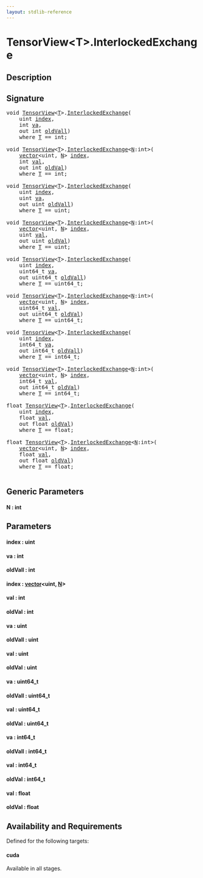 ```yaml
---
layout: stdlib-reference
---
```


# TensorView\<T\>\.InterlockedExchange

## Description





## Signature 

<pre>
<span class="code_keyword">void</span> <a href="index.html" class="code_type">TensorView</a>&lt;<a href="index.html#typeparam-T" class="code_type">T</a>&gt;.<a href="interlockedexchange-0b.html">InterlockedExchange</a>(
    <span class="code_keyword">uint</span> <a href="interlockedexchange-0b.html#decl-index" class="code_param">index</a>,
    <span class="code_keyword">int</span> <a href="interlockedexchange-0b.html#decl-va" class="code_param">va</a>,
    <span class="code_keyword">out</span> <span class="code_keyword">int</span> <a href="interlockedexchange-0b.html#decl-oldVall" class="code_param">oldVall</a>)
    <span class='code_keyword'>where</span> <a href="index.html#typeparam-T" class="code_type">T</a> == <span class="code_keyword">int</span>;

<span class="code_keyword">void</span> <a href="index.html" class="code_type">TensorView</a>&lt;<a href="index.html#typeparam-T" class="code_type">T</a>&gt;.<a href="interlockedexchange-0b.html">InterlockedExchange</a>&lt;<a href="interlockedexchange-0b.html#decl-N" class="code_var">N</a>:<span class="code_keyword">int</span>&gt;(
    <a href="../vector/index.html" class="code_type">vector</a>&lt;<span class="code_keyword">uint</span>, <a href="interlockedexchange-0b.html#decl-N" class="code_var">N</a>&gt; <a href="interlockedexchange-0b.html#decl-index" class="code_param">index</a>,
    <span class="code_keyword">int</span> <a href="interlockedexchange-0b.html#decl-val" class="code_param">val</a>,
    <span class="code_keyword">out</span> <span class="code_keyword">int</span> <a href="interlockedexchange-0b.html#decl-oldVal" class="code_param">oldVal</a>)
    <span class='code_keyword'>where</span> <a href="index.html#typeparam-T" class="code_type">T</a> == <span class="code_keyword">int</span>;

<span class="code_keyword">void</span> <a href="index.html" class="code_type">TensorView</a>&lt;<a href="index.html#typeparam-T" class="code_type">T</a>&gt;.<a href="interlockedexchange-0b.html">InterlockedExchange</a>(
    <span class="code_keyword">uint</span> <a href="interlockedexchange-0b.html#decl-index" class="code_param">index</a>,
    <span class="code_keyword">uint</span> <a href="interlockedexchange-0b.html#decl-va" class="code_param">va</a>,
    <span class="code_keyword">out</span> <span class="code_keyword">uint</span> <a href="interlockedexchange-0b.html#decl-oldVall" class="code_param">oldVall</a>)
    <span class='code_keyword'>where</span> <a href="index.html#typeparam-T" class="code_type">T</a> == <span class="code_keyword">uint</span>;

<span class="code_keyword">void</span> <a href="index.html" class="code_type">TensorView</a>&lt;<a href="index.html#typeparam-T" class="code_type">T</a>&gt;.<a href="interlockedexchange-0b.html">InterlockedExchange</a>&lt;<a href="interlockedexchange-0b.html#decl-N" class="code_var">N</a>:<span class="code_keyword">int</span>&gt;(
    <a href="../vector/index.html" class="code_type">vector</a>&lt;<span class="code_keyword">uint</span>, <a href="interlockedexchange-0b.html#decl-N" class="code_var">N</a>&gt; <a href="interlockedexchange-0b.html#decl-index" class="code_param">index</a>,
    <span class="code_keyword">uint</span> <a href="interlockedexchange-0b.html#decl-val" class="code_param">val</a>,
    <span class="code_keyword">out</span> <span class="code_keyword">uint</span> <a href="interlockedexchange-0b.html#decl-oldVal" class="code_param">oldVal</a>)
    <span class='code_keyword'>where</span> <a href="index.html#typeparam-T" class="code_type">T</a> == <span class="code_keyword">uint</span>;

<span class="code_keyword">void</span> <a href="index.html" class="code_type">TensorView</a>&lt;<a href="index.html#typeparam-T" class="code_type">T</a>&gt;.<a href="interlockedexchange-0b.html">InterlockedExchange</a>(
    <span class="code_keyword">uint</span> <a href="interlockedexchange-0b.html#decl-index" class="code_param">index</a>,
    uint64_t <a href="interlockedexchange-0b.html#decl-va" class="code_param">va</a>,
    <span class="code_keyword">out</span> uint64_t <a href="interlockedexchange-0b.html#decl-oldVall" class="code_param">oldVall</a>)
    <span class='code_keyword'>where</span> <a href="index.html#typeparam-T" class="code_type">T</a> == uint64_t;

<span class="code_keyword">void</span> <a href="index.html" class="code_type">TensorView</a>&lt;<a href="index.html#typeparam-T" class="code_type">T</a>&gt;.<a href="interlockedexchange-0b.html">InterlockedExchange</a>&lt;<a href="interlockedexchange-0b.html#decl-N" class="code_var">N</a>:<span class="code_keyword">int</span>&gt;(
    <a href="../vector/index.html" class="code_type">vector</a>&lt;<span class="code_keyword">uint</span>, <a href="interlockedexchange-0b.html#decl-N" class="code_var">N</a>&gt; <a href="interlockedexchange-0b.html#decl-index" class="code_param">index</a>,
    uint64_t <a href="interlockedexchange-0b.html#decl-val" class="code_param">val</a>,
    <span class="code_keyword">out</span> uint64_t <a href="interlockedexchange-0b.html#decl-oldVal" class="code_param">oldVal</a>)
    <span class='code_keyword'>where</span> <a href="index.html#typeparam-T" class="code_type">T</a> == uint64_t;

<span class="code_keyword">void</span> <a href="index.html" class="code_type">TensorView</a>&lt;<a href="index.html#typeparam-T" class="code_type">T</a>&gt;.<a href="interlockedexchange-0b.html">InterlockedExchange</a>(
    <span class="code_keyword">uint</span> <a href="interlockedexchange-0b.html#decl-index" class="code_param">index</a>,
    int64_t <a href="interlockedexchange-0b.html#decl-va" class="code_param">va</a>,
    <span class="code_keyword">out</span> int64_t <a href="interlockedexchange-0b.html#decl-oldVall" class="code_param">oldVall</a>)
    <span class='code_keyword'>where</span> <a href="index.html#typeparam-T" class="code_type">T</a> == int64_t;

<span class="code_keyword">void</span> <a href="index.html" class="code_type">TensorView</a>&lt;<a href="index.html#typeparam-T" class="code_type">T</a>&gt;.<a href="interlockedexchange-0b.html">InterlockedExchange</a>&lt;<a href="interlockedexchange-0b.html#decl-N" class="code_var">N</a>:<span class="code_keyword">int</span>&gt;(
    <a href="../vector/index.html" class="code_type">vector</a>&lt;<span class="code_keyword">uint</span>, <a href="interlockedexchange-0b.html#decl-N" class="code_var">N</a>&gt; <a href="interlockedexchange-0b.html#decl-index" class="code_param">index</a>,
    int64_t <a href="interlockedexchange-0b.html#decl-val" class="code_param">val</a>,
    <span class="code_keyword">out</span> int64_t <a href="interlockedexchange-0b.html#decl-oldVal" class="code_param">oldVal</a>)
    <span class='code_keyword'>where</span> <a href="index.html#typeparam-T" class="code_type">T</a> == int64_t;

<span class="code_keyword">float</span> <a href="index.html" class="code_type">TensorView</a>&lt;<a href="index.html#typeparam-T" class="code_type">T</a>&gt;.<a href="interlockedexchange-0b.html">InterlockedExchange</a>(
    <span class="code_keyword">uint</span> <a href="interlockedexchange-0b.html#decl-index" class="code_param">index</a>,
    <span class="code_keyword">float</span> <a href="interlockedexchange-0b.html#decl-val" class="code_param">val</a>,
    <span class="code_keyword">out</span> <span class="code_keyword">float</span> <a href="interlockedexchange-0b.html#decl-oldVal" class="code_param">oldVal</a>)
    <span class='code_keyword'>where</span> <a href="index.html#typeparam-T" class="code_type">T</a> == <span class="code_keyword">float</span>;

<span class="code_keyword">float</span> <a href="index.html" class="code_type">TensorView</a>&lt;<a href="index.html#typeparam-T" class="code_type">T</a>&gt;.<a href="interlockedexchange-0b.html">InterlockedExchange</a>&lt;<a href="interlockedexchange-0b.html#decl-N" class="code_var">N</a>:<span class="code_keyword">int</span>&gt;(
    <a href="../vector/index.html" class="code_type">vector</a>&lt;<span class="code_keyword">uint</span>, <a href="interlockedexchange-0b.html#decl-N" class="code_var">N</a>&gt; <a href="interlockedexchange-0b.html#decl-index" class="code_param">index</a>,
    <span class="code_keyword">float</span> <a href="interlockedexchange-0b.html#decl-val" class="code_param">val</a>,
    <span class="code_keyword">out</span> <span class="code_keyword">float</span> <a href="interlockedexchange-0b.html#decl-oldVal" class="code_param">oldVal</a>)
    <span class='code_keyword'>where</span> <a href="index.html#typeparam-T" class="code_type">T</a> == <span class="code_keyword">float</span>;

</pre>

## Generic Parameters

####  <a id="decl-N"></a>N  : int

## Parameters

####  <a id="decl-index"></a>index  : uint
####  <a id="decl-va"></a>va  : int
####  <a id="decl-oldVall"></a>oldVall  : int
####  <a id="decl-index"></a>index  : [vector](../vector/index.html)\<uint, [N](../vector/index.html#decl-N)\>
####  <a id="decl-val"></a>val  : int
####  <a id="decl-oldVal"></a>oldVal  : int
####  <a id="decl-va"></a>va  : uint
####  <a id="decl-oldVall"></a>oldVall  : uint
####  <a id="decl-val"></a>val  : uint
####  <a id="decl-oldVal"></a>oldVal  : uint
####  <a id="decl-va"></a>va  : uint64\_t
####  <a id="decl-oldVall"></a>oldVall  : uint64\_t
####  <a id="decl-val"></a>val  : uint64\_t
####  <a id="decl-oldVal"></a>oldVal  : uint64\_t
####  <a id="decl-va"></a>va  : int64\_t
####  <a id="decl-oldVall"></a>oldVall  : int64\_t
####  <a id="decl-val"></a>val  : int64\_t
####  <a id="decl-oldVal"></a>oldVal  : int64\_t
####  <a id="decl-val"></a>val  : float
####  <a id="decl-oldVal"></a>oldVal  : float

## Availability and Requirements

Defined for the following targets:

#### cuda
Available in all stages.



